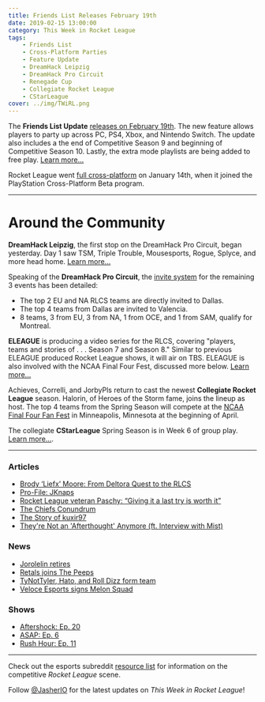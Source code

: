 ```yaml
---
title: Friends List Releases February 19th
date: 2019-02-15 13:00:00
category: This Week in Rocket League
tags:
    - Friends List
    - Cross-Platform Parties
    - Feature Update
    - DreamHack Leipzig
    - DreamHack Pro Circuit
    - Renegade Cup
    - Collegiate Rocket League
    - CStarLeague
cover: ../img/TWiRL.png
---
```


The **Friends List Update** [releases on February 19th](https://www.rocketleague.com/news/friends-update-coming-february-19/). The new feature allows players to party up across PC, PS4, Xbox, and Nintendo Switch. The update also includes a the end of Competitive Season 9 and beginning of Competitive Season 10. Lastly, the extra mode playlists are being added to free play. [Learn more...](https://www.rocketleague.com/news/friends-update-coming-february-19/)

Rocket League went [full cross-platform](https://www.rocketleague.com/news/full-cross-platform-play-now-live-in-rocket-league/) on January 14th, when it joined the PlayStation Cross-Platform Beta program.

---

# Around the Community

**DreamHack Leipzig**, the first stop on the DreamHack Pro Circuit, began yesterday. Day 1 saw TSM, Triple Trouble, Mousesports, Rogue, Splyce, and more head home. [Learn more...](https://liquipedia.net/rocketleague/DreamHack/Pro_Circuit/2019/Leipzig)

Speaking of the **DreamHack Pro Circuit**, the [invite system](https://dreamhack.com/article/procircuit-2019-invite-system/) for the remaining 3 events has been detailed:

-   The top 2 EU and NA RLCS teams are directly invited to Dallas.
-   The top 4 teams from Dallas are invited to Valencia.
-   8 teams, 3 from EU, 3 from NA, 1 from OCE, and 1 from SAM, qualify for Montreal.

**ELEAGUE** is producing a video series for the RLCS, covering "players, teams and stories of . . . Season 7 and Season 8." Similar to previous ELEAGUE produced Rocket League shows, it will air on TBS. ELEAGUE is also involved with the NCAA Final Four Fest, discussed more below. [Learn more...](https://www.eleague.com/rocketleague-2019/news/partnership)

Achieves, Correlli, and JorbyPls return to cast the newest **Collegiate Rocket League** season. Halorin, of Heroes of the Storm fame, joins the lineup as host. The top 4 teams from the Spring Season will compete at the [NCAA Final Four Fan Fest](https://www.rocketleagueesports.com/news/collegiate-rocket-league-heads-to-ncaa-final-four-fan-fest/) in Minneapolis, Minnesota at the beginning of April.

The collegiate **CStarLeague** Spring Season is in Week 6 of group play. [Learn more...](https://cstarleague.com/rl/standings).

---

### Articles

-   [Brody ‘Liefx’ Moore: From Deltora Quest to the RLCS](https://thegamehaus.com/brody-liefx-moore-from-deltora-quest-to-the-rlcs/2019/02/08/)
-   [Pro-File: JKnaps](https://www.rocketleagueesports.com/news/rle-pro-file-vol-4-jknaps/)
-   [Rocket League veteran Paschy: “Giving it a last try is worth it”](https://rocketeers.gg/interview-paschy-vitality-rocket-league-veteran/)
-   [The Chiefs Conundrum](https://octane.gg/news/the-chiefs-conundrum/)
-   [The Story of kuxir97](https://octane.gg/news/the-story-of-kuxir97)
-   [They're Not an 'Afterthought' Anymore (ft. Interview with Mist)](https://www.reddit.com/r/RocketLeagueEsports/comments/aqkgoy/theyre_not_an_afterthought_anymore_ft_interview/)

### News

-   [Jorolelin retires](http://www.twitlonger.com/show/n_1sqq971)
-   [Retals joins The Peeps](https://twitter.com/ExplosiveGyro/status/1095780650714652672)
-   [TyNotTyler, Hato, and Roll Dizz form team](https://twitter.com/TyNotTyler_/status/1095774271182389250)
-   [Veloce Esports signs Melon Squad](https://twitter.com/VeloceEsports/status/1096073281319456769)

### Shows

-   [Aftershock: Ep. 20](https://www.youtube.com/watch?v=cEEd1DZ5r0o&feature=youtu.be)
-   [ASAP: Ep. 6](https://www.podbean.com/media/share/pb-dg4xe-a7cee8)
-   [Rush Hour: Ep. 11](https://www.youtube.com/watch?v=8mAX7fbB3kQ&feature=youtu.be&t=41)

---

Check out the esports subreddit [resource list](https://www.reddit.com/r/RocketLeagueEsports/wiki/links) for information on the competitive _Rocket League_ scene.

Follow [@JasherIO](https://twitter.com/JasherIO) for the latest updates on _This Week in Rocket League_!
